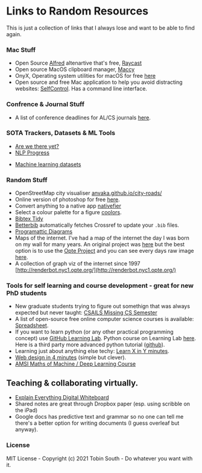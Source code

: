 # Links to Random Resources
This is just a collection of links that I always lose and want to be able to find again. 

### Mac Stuff
* Open Source [Alfred](https://www.alfredapp.com) altenartive that's free, [Raycast](https://www.raycast.com)
* Open source MacOS clipboard manager, [Maccy](https://github.com/p0deje/Maccy)
* OnyX, Operating system utilities for macOS for free [here](https://www.titanium-software.fr/en/applications.html)
* Open source and free Mac application to help you avoid distracting websites: [SelfControl](https://selfcontrolapp.com). Has a command line interface.


### Confrence & Journal Stuff
* A list of conference deadlines for AL/CS journals [here](aideadlin.es).

### SOTA Trackers, Datasets & ML Tools
- [Are we there yet?](http://rodrigob.github.io/are_we_there_yet/build/)
- [NLP Progress](http://nlpprogress.com/)
* [Machine learning datasets](https://www.datasetlist.com/)


### Random Stuff
* OpenStreetMap city visualiser [anvaka.github.io/city-roads/](https://anvaka.github.io/city-roads/)
* Online version of photoshop for free [here](https://www.photopea.com/).
* Convert anything to a native app [nativefier](https://github.com/nativefier/nativefier)
* Select a colour palette for a figure [coolors](https://coolors.co/).
* [Bibtex Tidy](https://flamingtempura.github.io/bibtex-tidy/)
* [Betterbib](https://github.com/nschloe/betterbib) automatically fetches Crossref to update your `.bib` files.
* [Programattic Diagrams](https://github.com/mermaid-js/mermaid/blob/develop/docs/Tutorials.md)
* Maps of the internet. I've had a map of the internet the day I was born on my wall for many years. An original project was [here](https://web.archive.org/web/20060106055420/http://research.lumeta.com/ches/map/) but the best option is to use the [Opte Project](https://www.opte.org/the-internet) and you can see every days raw image [here](http://renderbot.nyc1.opte.org).
* A collection of graph viz of the internet since 1997 [http://renderbot.nyc1.opte.org/](http://renderbot.nyc1.opte.org/)


### Tools for self learning and course development - great for new PhD students
* New graduate students trying to figure out somethign that was always expected but never taught: [CSAILS Missing CS Semester](https://missing.csail.mit.edu/)
* A list of open-source free online computer science courses is available: [Spreadsheet](https://docs.google.com/spreadsheets/d/1BD8BJJUNaX63m2QmySWMGDp71nx4W4MyyiIBlfMoN3Q/htmlview).
* If you want to learn python (or any other practical programming concept) use [GitHub Learning Lab](https://lab.github.com/). Python course on Learning Lab [here](https://lab.github.com/everydeveloper/introduction-to-python). Here is a third party more advanced python tutorial ([github](https://github.com/Akuli/python-tutorial)).
* Learning just about anything else techy: [Learn X in Y minutes](https://learnxinyminutes.com/).
* [Web design in 4 minutes](https://jgthms.com/web-design-in-4-minutes) (simple but clever).
* [AMSI Maths of Machine / Deep Learning Course](https://deeplearningmath.org/)


## Teaching & collaborating virtually.
* [Explain Everything Digital Whiteboard](explaineverything.com)
* Shared notes are great through Dropbox paper (esp. using scribble on the iPad) 
* Google docs has predictive text and grammar so no one can tell me there's a better option for writing documents (I guess overleaf but anyway). 


### License
MIT License - Copyright (c) 2021 Tobin South - Do whatever you want with it.
